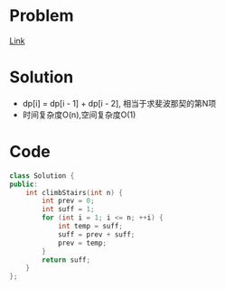 # Problem
[Link](https://leetcode-cn.com/problems/climbing-stairs/)

# Solution
* dp[i] = dp[i - 1] + dp[i - 2], 相当于求斐波那契的第N项
* 时间复杂度O(n),空间复杂度O(1)

# Code
```cpp
class Solution {
public:
    int climbStairs(int n) {
        int prev = 0;
        int suff = 1;
        for (int i = 1; i <= n; ++i) {
            int temp = suff;
            suff = prev + suff;
            prev = temp;
        }
        return suff;
    }
};
```